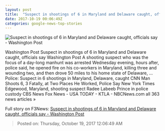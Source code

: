 ```yaml
---
layout: post
title:  "Suspect in shootings of 6 in Maryland and Delaware caught, officials say - Washington Post"
date: 2017-10-19 00:06:49Z
categories: google-news-top-stories
---
```


![Suspect in shootings of 6 in Maryland and Delaware caught, officials say - Washington Post](https://img.washingtonpost.com/rf/image_1484w/2010-2019/WashingtonPost/2017/10/18/Local/Images/radee%20labeeb%20prince.jpg?t=20170517)

Washington Post Suspect in shootings of 6 in Maryland and Delaware caught, officials say Washington Post A shooting suspect who was the focus of a day-long manhunt was arrested Wednesday evening, hours after, police said, he opened fire on his co-workers in Maryland, killing three and wounding two, and then drove 50 miles to his home state of Delaware, ... Police: Suspect in 6 shootings in Maryland, Delaware, caught CNN Man Shoots 6, 3 Fatally, at Two Places He Worked, Police Say New York Times Edgewood, Maryland, shooting suspect Radee Labeeb Prince in police custody CBS News Fox News - USA TODAY - KTLA - NBCNews.com all 363 news articles »


Full story on F3News: [Suspect in shootings of 6 in Maryland and Delaware caught, officials say - Washington Post](http://www.f3nws.com/n/3jNfeF)

> Posted on: Thursday, October 19, 2017 12:06:49 AM
